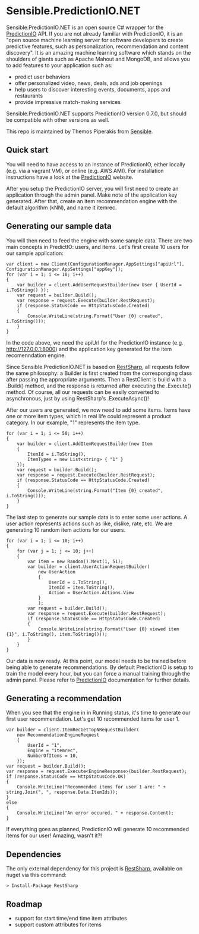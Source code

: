 Sensible.PredictionIO.NET
=========================
Sensible.PredictionIO.NET is an open source C# wrapper for the [PredictionIO] API. If you are not already familiar 
with PredictionIO, it is an "open source machine learning server for software developers to create predictive features, such as personalization, recommendation and content discovery". It is an amazing machine learning software which stands on the shoulders of giants such as Apache Mahout and MongoDB, and allows you to add features to your application such as:

* predict user behaviors
* offer personalized video, news, deals, ads and job openings
* help users to discover interesting events, documents, apps and restaurants
* provide impressive match-making services

Sensible.PredictionIO.NET supports PredictionIO version 0.7.0, but should be compatible with other versions as well.

This repo is maintained by Themos Piperakis from [Sensible].

Quick start
----------
You will need to have access to an instance of PredictionIO, either locally (e.g. via a vagrant VM), or online (e.g. AWS AMI). For installation instructions have a look at the [PredictionIO] website.

After you setup the PredictionIO server, you will first need to create an application through the admin panel. Make note of the application key generated. After that, create an item recommendation engine with the default algorithm (kNN), and name it itemrec. 

Generating our sample data
--------------------------

You will then need to feed the engine with some sample data. There are two main concepts in PredictIO: users, and items. Let's first create 10 users for our sample application:
```
var client = new Client(ConfigurationManager.AppSettings["apiUrl"], ConfigurationManager.AppSettings["appKey"]);
for (var i = 1; i <= 10; i++)
{
    var builder = client.AddUserRequestBuilder(new User { UserId = i.ToString() });
    var request = builder.Build();
    var response = request.Execute(builder.RestRequest);
    if (response.StatusCode == HttpStatusCode.Created)
    {
        Console.WriteLine(string.Format("User {0} created", i.ToString()));
    }
}
```

In the code above, we need the apiUrl for the PredictionIO instance (e.g. http://127.0.0.1:8000) and the application key generated for the item recomenndation engine.

Since Sensible.PredictionIO.NET is based on [RestSharp], all requests follow the same philosophy: a Builder is first created from the corresponging class after passing the appropriate arguments. Then a RestClient is build with a .Build() method, and the response is returned after executing the .Execute() method. Of course, all our requests can be easily converted to asynchronous, just by using RestSharp's .ExecuteAsync()!

After our users are generated, we now need to add some items. Items have one or more item types, which in real life could represent a product category. In our example, "1" represents the item type.

```
for (var i = 1; i <= 50; i++)
{
    var builder = client.AddItemRequestBuilder(new Item
    {
        ItemId = i.ToString(),
        ItemTypes = new List<string> { "1" }
    });
    var request = builder.Build();
    var response = request.Execute(builder.RestRequest);
    if (response.StatusCode == HttpStatusCode.Created)
    {
        Console.WriteLine(string.Format("Item {0} created", i.ToString()));
    }
}
```

The last step to generate our sample data is to enter some user actions. A user action represents actions such as like, dislike, rate, etc. We are generating 10 random item actions for our users.

```
for (var i = 1; i <= 10; i++)
{
    for (var j = 1; j <= 10; j++)
    {
        var item = new Random().Next(1, 51);
        var builder = client.UserActionRequestBuilder(
            new UserAction
            {
                UserId = i.ToString(),
                ItemId = item.ToString(),
                Action = UserAction.Actions.View
            }
            );
        var request = builder.Build();
        var response = request.Execute(builder.RestRequest);
        if (response.StatusCode == HttpStatusCode.Created)
        {
            Console.WriteLine(string.Format("User {0} viewed item {1}", i.ToString(), item.ToString()));
        }
    }
}
```

Our data is now ready. At this point, our model needs to be trained before being able to generate recommendations. By default PredictionIO is setup to train the model every hour, but you can force a manual training through the admin panel. Please refer to [PredictionIO] documentation for further details.

Generating a recommendation
---------------------------

When you see that the engine in in Running status, it's time to generate our first user recommendation. Let's get 10 recommended items for user 1.

```
var builder = client.ItemRecGetTopNRequestBuilder(
    new RecommendationEngineRequest
    {
        UserId = "1",
        Engine = "itemrec",
        NumberOfItems = 10,
    });
var request = builder.Build();
var response = request.Execute<EngineResponse>(builder.RestRequest);
if (response.StatusCode == HttpStatusCode.OK)
{
    Console.WriteLine("Recommended items for user 1 are: " + string.Join(", ", response.Data.ItemIds));
}
else
{
    Console.WriteLine("An error occured. " + response.Content);
}
```

If everything goes as planned, PredictionIO will generate 10 recommended items for our user! Amazing, wasn't it?!


Dependencies
------------
The only external dependency for this project is [RestSharp], available on nuget via this command:
```
> Install-Package RestSharp
```

Roadmap
-------
* support for start time/end time item attributes
* support custom attributes for items



[PredictionIO]:http://prediction.io
[Sensible]:http://www.sensible.gr
[RestSharp]:http://restsharp.org
